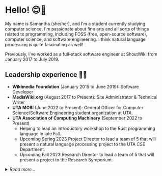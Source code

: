 # Hello! 😊👋

My name is Samantha (she/her), and I'm a student currently studying computer science. I'm passionate about fine arts and all sorts of things related to programming, including FOSS (free, open-source software), computer science, and software engineering. I think natural language processing is quite fascinating as well!

Previously, I've worked as a full-stack software engineer at ShoutWiki from January 2017 to July 2019.

## Leadership experience 👩‍🎓
 - **Wikimedia Foundation** (January 2015 to June 2019): Software Developer
 - **MediaWiki.org** (August 2017 to Present): Site Administrator & Technical Writer
 - **UTA MOBI** (June 2022 to Present): General Officer for Computer Science/Software Engineering student organization at UTA. 
 - **UTA Association of Computing Machinery** (September 2022 to Present)
   - Helping to lead an introductory workshop to the Rust programming language in late Fall.
   - Upcoming Spring 2023 Project Director to lead a team of 5 that will present a natural language processing project to the UTA CSE Department.
   - Upcoming Fall 2023 Research Director to lead a team of 5 that will present a project to the Research Symporium.

<details>
 <summary><em>Read more…</em></summary>


## Software
### Hackathons
 - [**HackSMU 2022**](https://github.com/neoncitylights/hacksmu-2022) (3rd Place Winner): Collaborated with [@hotchelle](https://github.com/hotchelle), [@notalfredo](https://github.com/notalfredo), and [@froggie4321](https://github.com/froggie4321) to create a cross-platform application (web and mobile) encouraging sustainability. 
 - [**HackUTA 2022**](https://github.com/neoncitylights/hackuta-2022) (4th Place Winner): Collaborated with [@chandrasd](https://github.com/chandrasd), [@hoaihdinh](https://github.com/hoaihdinh), and [@SPGoding](https://github.com/SPGoding) to create Datageddon, a dataset engine for machine learning engineers, researchers, and students.  and @neoncitylights. 
 - [**HackUTD 2022**](https://github.com/neoncitylights/hackutd-2022): Created Chromesthesia with [@SPGoding](https://github.com/SPGoding), [@notalfredo](https://github.com/notalfredo), and [@Gabe-GH](https://github.com/Gabe-GH), a web application that allows people to experience music with real-time audio-visuals.
 
### NPM (JS/TS) libraries
  - [`@neoncitylights/cli-help-parser`](https://github.com/neoncitylights/cli-help-parser): Tool to parse a CLI's help manual into a machine-readable AST for Fig
  - [`@neoncitylights/html-walker`](https://github.com/neoncitylights/ts-html-walker): TypeScript library to make walking through the DOM easier.
  - [`@neoncitylights/set-theory`](https://github.com/neoncitylights/ts-set-theory): Mathematical TS library for working with set theory 
  - [`@neoncitylights/scale`](https://github.com/neoncitylights/ts-scale): Mathematical TS library for working with scales, progressions, and series.
  - [`@neoncitylights/typed-css-utils`](https://github.com/neoncitylights/typed-css-utils): Improved TypeScript support for CSS and relevant APIs.
 - [`@neoncitylights/whatwg-infra`](https://github.com/neoncitylights/ts-whatwg-infra): TypeScript package implementing various Unicode-related algorithms from the WHATWG Infra Standard.

### Composer (PHP) libraries
  - [`neoncitylights/data-url`](https://github.com/neoncitylights/php-data-url): Library to parse data URLs, compliant to RFC 2397.
  - [`neoncitylights/media-type`](https://github.com/neoncitylights/php-media-type): Library to parse media types, compliant to WHATWG Mime Sniffing Standard and RFC 2045.
  - [`neoncitylights/mediawiki-docs`](https://github.com/neoncitylights/php-mediawiki-docs): Static analyis tool to generate documentation for MediaWiki symbols (currently supports hook listeners).

### Nuget (C#) libraries
  - [ContextualTime](https://github.com/neoncitylights/ContextualTime): NLP library in C# for understanding phrases related to date and time 
  - [GeoTime](https://github.com/neoncitylights/GeoTime): lightweight C# library for querying info of abbreviated timezones

### MediaWiki extensions and skins
> **Note**: The following software listed are ones I've contributed to, unless explicitly noted as created.
  - [StructuredNavigation](https://github.com/wikimedia/mediawiki-extensions-StructuredNavigation) (created): A MediaWiki extension that allows creating machine-readable navigation templates.
  - [Refreshed](https://www.mediawiki.org/wiki/Skin:Refreshed) (co-authored): Worked together with 9 other developers to create a clean, modern skin (originally created for Brickimedia)
  - [Cavendish](https://www.mediawiki.org/wiki/Skin:Cavendish): A port of a MediaWiki skin originally used by wiki.mozilla.org. Worked together with 2 other engineers to bring MediaWiki 1.35+ support.
  - [WebPlatform](https://www.mediawiki.org/wiki/Skin:WebPlatform): A port of a MediaWiki skin originally used by the discontinued WebPlatform.org project
  - [RegexBlock](https://github.com/wikimedia/mediawiki-extensions-RegexBlock): Adds a UI for blocking, viewing and unblocking user names and IP addresses using regular expressions
  - [SpamRegex](https://www.mediawiki.org/wiki/Extension:SpamRegex): Adds a UI for filtering unwanted content. Allows disabling from page content, edit summaries, and/or page move summaries
</details>
